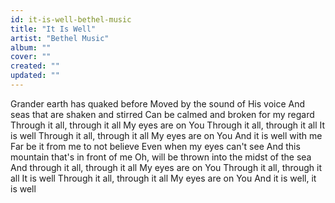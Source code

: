 ```yaml
---
id: it-is-well-bethel-music
title: "It Is Well"
artist: "Bethel Music"
album: ""
cover: ""
created: ""
updated: ""
---
```


Grander earth has quaked before
Moved by the sound of His voice
And seas that are shaken and stirred
Can be calmed and broken for my regard
Through it all, through it all
My eyes are on You
Through it all, through it all
It is well
Through it all, through it all
My eyes are on You
And it is well with me
Far be it from me to not believe
Even when my eyes can't see
And this mountain that's in front of me
Oh, will be thrown into the midst of the sea
And through it all, through it all
My eyes are on You
Through it all, through it all
It is well
Through it all, through it all
My eyes are on You
And it is well, it is well